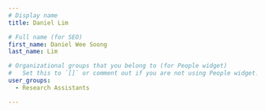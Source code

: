 ```yaml
---
# Display name
title: Daniel Lim

# Full name (for SEO)
first_name: Daniel Wee Soong
last_name: Lim

# Organizational groups that you belong to (for People widget)
#   Set this to `[]` or comment out if you are not using People widget.
user_groups:
  - Research Assistants

---
```


